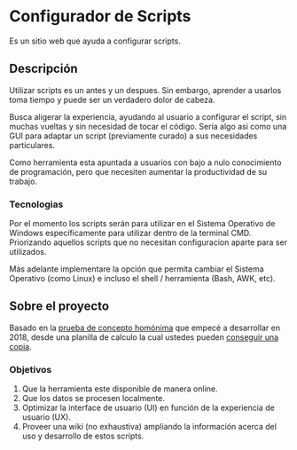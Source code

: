 # Configurador de Scripts
Es un sitio web que ayuda a configurar scripts.


## Descripción
Utilizar scripts es un antes y un despues. Sin embargo, aprender a usarlos toma tiempo y puede ser un verdadero dolor de cabeza.

Busca aligerar la experiencia, ayudando al usuario a configurar el script, sin muchas vueltas y sin necesidad de tocar el código. 
Seria algo asi como una GUI para adaptar un script (previamente curado) a sus necesidades particulares.

Como herramienta esta apuntada a usuarios con bajo a nulo conocimiento de programación, pero que necesiten aumentar la productividad de su trabajo. 

### Tecnologias
Por el momento los scripts serán para utilizar en el Sistema Operativo de Windows especificamente para utilizar dentro de la terminal CMD.
Priorizando aquellos scripts que no necesitan configuracion aparte para ser utilizados.

Más adelante implementare la opción que permita cambiar el Sistema Operativo (como Linux) e incluso el shell / herramienta (Bash, AWK, etc).


## Sobre el proyecto

Basado en la [prueba de concepto homónima](https://www.behance.net/gallery/115992853/Configurador-de-scripts) que empecé a desarrollar en 2018, desde una planilla de calculo la cual ustedes pueden [conseguir una copia](https://docs.google.com/spreadsheets/d/1EU2KkVS_1Liq5GMHN13Ja5l8CIbfGKU6RtWO7qc-cSE/copy). 


### Objetivos
1. Que la herramienta este disponible de manera online.
2. Que los datos se procesen localmente.
3. Optimizar la interface de usuario (UI) en función de la experiencia de usuario (UX).
4. Proveer una wiki (no exhaustiva) ampliando la información acerca del uso y desarrollo de estos scripts.





